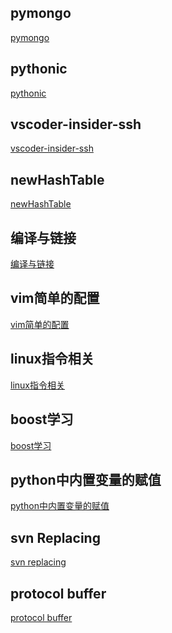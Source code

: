 pymongo
---
[pymongo](https://github.com/cassyang/cassyang.github.io/blob/master/_post/2019-3-1-pymongo.md)


pythonic
---
[pythonic](https://github.com/cassyang/cassyang.github.io/blob/master/_post/2019-4-1-pythonic.md)


vscoder-insider-ssh
---
[vscoder-insider-ssh](https://github.com/cassyang/cassyang.github.io/blob/master/_post/2019-5-1-vscode_insider_ssh.md)


newHashTable
---
[newHashTable](https://github.com/cassyang/cassyang.github.io/blob/master/_post/2019-5-11-newHashTable.md)


编译与链接
---
[编译与链接](https://github.com/cassyang/cassyang.github.io/blob/master/_post/2019-5-24-%E7%BC%96%E8%AF%91%E4%B8%8E%E9%93%BE%E6%8E%A5.md)

vim简单的配置
---
[vim简单的配置](https://github.com/cassyang/cassyang.github.io/blob/master/_post/2019-7-15-vim%E7%AE%80%E5%8D%95%E7%9A%84%E9%85%8D%E7%BD%AE.md)

linux指令相关
---
[linux指令相关](https://github.com/cassyang/cassyang.github.io/blob/master/_post/2019-8-28%20linux%E6%8C%87%E4%BB%A4.md)

boost学习
---
[boost学习](https://github.com/cassyang/cassyang.github.io/blob/master/_post/2019-12-24boost.asio.md)

python中内置变量的赋值
---
[python中内置变量的赋值](https://github.com/cassyang/cassyang.github.io/blob/master/_post/2020-4-28%20python%E4%B8%AD%E5%86%85%E7%BD%AE%E5%8F%98%E9%87%8F%E7%9A%84%E8%B5%8B%E5%80%BC.md)

svn Replacing
---
[svn replacing](https://github.com/cassyang/cassyang.github.io/blob/master/_post/2020-6-2%20svn%20Replacing.md)

protocol buffer
---
[protocol buffer](https://github.com/cassyang/cassyang.github.io/blob/master/_post/2020-12-04%20protobuf.md)
